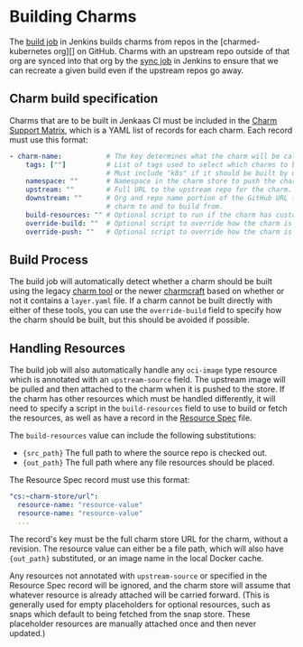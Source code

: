 # Building Charms

The [build job][] in Jenkins builds charms from repos in the
[charmed-kubernetes org][] on GitHub. Charms with an upstream repo outside of
that org are synced into that org by the [sync job][] in Jenkins to ensure that
we can recreate a given build even if the upstream repos go away.

## Charm build specification

Charms that are to be built in Jenkaas CI must be included in the [Charm
Support Matrix][], which is a YAML list of records for each charm. Each record
must use this format:

```yaml
- charm-name:           # The key determines what the charm will be called in the store.
    tags: [""]          # List of tags used to select which charms to build.
                        # Must include "k8s" if it should be built by default.
    namespace: ""       # Namespace in the charm store to push the charm.
    upstream: ""        # Full URL to the upstream repo for the charm.
    downstream: ""      # Org and repo name portion of the GitHub URL to sync the
                        # charm to and to build from.
    build-resources: "" # Optional script to run if the charm has custom resources.
    override-build: ""  # Optional script to override how the charm is built.
    override-push: ""   # Optional script to override how the charm is pushed to the store.
```

## Build Process

The build job will automatically detect whether a charm should be built using
the legacy [charm tool][] or the newer [charmcraft][] based on whether or not
it contains a `layer.yaml` file. If a charm cannot be built directly with
either of these tools, you can use the `override-build` field to specify how
the charm should be built, but this should be avoided if possible.

## Handling Resources

The build job will also automatically handle any `oci-image` type resource
which is annotated with an `upstream-source` field. The upstream image will be
pulled and then attached to the charm when it is pushed to the store. If the
charm has other resources which must be handled differently, it will need to
specify a script in the `build-resources` field to use to build or fetch the
resources, as well as have a record in the [Resource Spec][] file.

The `build-resources` value can include the following substitutions:

  * `{src_path}` The full path to where the source repo is checked out.
  * `{out_path}` The full path where any file resources should be placed.

The Resource Spec record must use this format:

```yaml
"cs:~charm-store/url":
  resource-name: "resource-value"
  resource-name: "resource-value"
  ...
```

The record's key must be the full charm store URL for the charm, without a
revision. The resource value can either be a file path, which will also have
`{out_path}` substituted, or an image name in the local Docker cache.

Any resources not annotated with `upstream-source` or specified in the Resource
Spec record will be ignored, and the charm store will assume that whatever
resource is already attached will be carried forward. (This is generally used
for empty placeholders for optional resources, such as snaps which default to
being fetched from the snap store. These placeholder resources are manually
attached once and then never updated.)


<!-- Links -->
[build job]: https://jenkins.canonical.com/k8s/job/build-charms/
[sync job]: https://jenkins.canonical.com/k8s/job/sync-upstream/
[Charm Support Matrix]: https://github.com/charmed-kubernetes/jenkins/blob/main/jobs/includes/charm-support-matrix.inc
[charm tool]: https://snapcraft.io/charm
[charmcraft]: https://snapcraft.io/charmcraft
[Resource Spec]: https://github.com/charmed-kubernetes/jenkins/blob/main/jobs/build-charms/resource-spec.yaml
